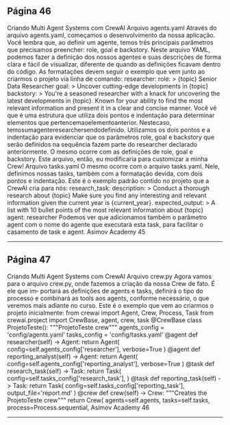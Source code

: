 ## Página 46

Criando Multi Agent Systems com CrewAI
Arquivo agents.yaml
Através do arquivo agents.yaml, começamos o desenvolvimento da nossa aplicação. Você lembra
que, ao definir um agente, temos três principais parâmetros que precisamos preencher: role, goal e
backstory.
Neste arquivo YAML, podemos fazer a definição dos nossos agentes e suas descrições de forma clara
e fácil de visualizar, diferente de quando as definições ficavam dentro do código.
As formatações devem seguir o exemplo que vem junto ao criarmos o projeto via linha de comando:
researcher:
role: >
{topic} Senior Data Researcher
goal: >
Uncover cutting-edge developments in {topic}
backstory: >
You're a seasoned researcher with a knack for uncovering the latest
developments in {topic}. Known for your ability to find the most relevant
information and present it in a clear and concise manner.
Você vê que é uma estrutura que utiliza dois pontos e indentação para determinar elementos que
pertencemaoelementoanterior. Nestecaso, temosumagenteresearchersendodefinido. Utilizamos
os dois pontos e a indentação para evidenciar que os parâmetros role, goal e backstory que serão
definidos na sequência fazem parte do researcher declarado anteriormente. O mesmo ocorre com as
definições de role, goal e backstory.
Este arquivo, então, eu modificaria para customizar a minha Crew!
Arquivo tasks.yaml
O mesmo ocorre com o arquivo tasks.yaml. Nele, definimos nossas tasks, também com a formatação
devida, com dois pontos e indentação.
Este é o exemplo padrão contido no projeto que a CrewAI cria para nós:
research_task:
description: >
Conduct a thorough research about {topic}
Make sure you find any interesting and relevant information given
the current year is {current_year}.
expected_output: >
A list with 10 bullet points of the most relevant information about {topic}
agent: researcher
Podemos ver que adicionamos também o parâmetro agent com o nome do agente que executará esta
task, para facilitar o casamento de task e agent.
Asimov Academy
45


---
## Página 47

Criando Multi Agent Systems com CrewAI
Arquivo crew.py
Agora vamos para o arquivo crew.py, onde fazemos a criação da nossa Crew de fato. É ele que im‑
portará as definições de agents e tasks, definirá o tipo do processo e combinará as tools aos agents,
conforme necessário, o que veremos mais adiante no curso.
Este é o exemplo que vem ao criarmos o projeto inicialmente:
from crewai import Agent, Crew, Process, Task
from crewai.project import CrewBase, agent, crew, task
@CrewBase
class ProjetoTeste():
"""ProjetoTeste crew"""
agents_config = 'config/agents.yaml'
tasks_config = 'config/tasks.yaml'
@agent
def researcher(self) -> Agent:
return Agent(
config=self.agents_config['researcher'],
verbose=True
)
@agent
def reporting_analyst(self) -> Agent:
return Agent(
config=self.agents_config['reporting_analyst'],
verbose=True
)
@task
def research_task(self) -> Task:
return Task(
config=self.tasks_config['research_task'],
)
@task
def reporting_task(self) -> Task:
return Task(
config=self.tasks_config['reporting_task'],
output_file='report.md'
)
@crew
def crew(self) -> Crew:
"""Creates the ProjetoTeste crew"""
return Crew(
agents=self.agents,
tasks=self.tasks,
process=Process.sequential,
Asimov Academy
46


---
